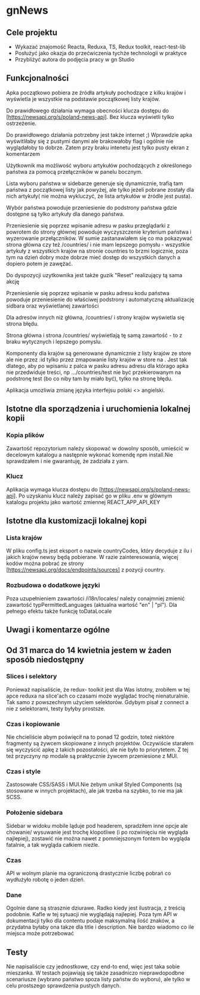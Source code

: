 # gnNews

## Cele projektu

-   Wykazać znajomość Reacta, Reduxa, TS, Redux toolkit, react-test-lib
-   Posłużyć jako okazja do przećwiczenia tychże technologii w praktyce
-   Przybliżyć autora do podjęcia pracy w gn Studio

## Funkcjonalności

Apka początkowo pobiera ze źródła artykuły pochodzące z kilku krajów i wyświetla je wszystkie na podstawie początkowej listy krajów.

Do prawidłowego działania wymaga obecności klucza dostępu do [https://newsapi.org/s/poland-news-api]. Bez klucza wyświetli tylko ostrzeżenie.

Do prawidłowego działania potrzebny jest także internet ;) Wprawdzie apka wyświtliłaby się z pustymi danymi ale brakowałoby flag i ogólnie nie wyglądałoby to dobrze. Zatem przy braku intenetu jest tylko pusty ekran z komentarzem

Użytkownik ma możliwość wyboru artykułów pochodzących z określonego państwa za pomocą przełączników w panelu bocznym.

Lista wyboru państwa w sidebarze generuje się dynamicznie, trafią tam państwa z początkowej listy jak powyżej, ale tylko jeżeli pobrane zostały dla nich artykuły( nie można wykluczyć, że lista artykułów w źródle jest pusta).

Wybór państwa powoduje przeniesienie do podstrony państwa gdzie dostępne są tylko artykuły dla danego państwa.

Przeniesienie się poprzez wpisanie adresu w pasku przeglądarki z powrotem do strony głównej powoduje wyczyszczenie kryterium państwa i wyzerowanie przełączników. W sumie zastanawiałem się co ma pokazywać strona główna czy też /countries/ i nie mam lepszego pomysłu - wszystkie artykuły z wszystkich krajów na stronie countries to brzmi logicznie, poza tym na dzień dobry może dobrze mieć dostęp do wszystkich danych a dopiero potem je zawężać.

Do dyspozycji uzytkownika jest także guzik "Reset" realizujący tą sama akcję

Przeniesienie się poprzez wpisanie w pasku adresu kodu państwa powoduje przeniesienie do właściwej podstrony i automatyczną aktualizację sidbara oraz wyświetlanej zawartości

Dla adresów innych niż główna, /countries/ i strony krajów wyświetla się strona błędu.

Strona główna i strona /countries/ wyświetlają tę samą zawartość - to z braku wytycznych i lepszego pomyslu.

Komponenty <Route> dla krajów są generowane dynamicznie z listy krajów ze store ale nie przez :id tylko przez zmapowanie listy krajów w store na <Route>. Jest tak dlatego, aby po wpisaniu z palca w pasku adresu adresu dla którago apka nie przedwiduje treści, np .../countries/test nie być przekierowanym na podstronę test (bo co niby tam by miało być), tylko na stronę błędu.

Aplikacja umozliwia zmianę języka interfejsu polski <> angielski.

## Istotne dla sporządzenia i uruchomienia lokalnej kopii

### Kopia plików

Zawartość repozytorium należy skopować w dowolny sposób, umieścić w decelowym katalogu a następnie wykonać komendę npm install.Nie sprawdzałem i nie gwarantuję, że zadziała z yarn.

### Klucz

Aplikacja wymaga klucza dostępu do [https://newsapi.org/s/poland-news-api]. Po uzyskaniu klucz należy zapisać go w pliku .env w glównym katalogu projektu jako wartość zmiennej REACT_APP_API_KEY

## Istotne dla kustomizacji lokalnej kopi

### Lista krajów

W pliku config.ts jest eksport o nazwie countryCodes, który decyduje z ilu i jakich krajów newsy będą pobierane. W razie zainteresowania, więcej kodów można pobrać ze strony
[https://newsapi.org/docs/endpoints/sources]
z pozycji country.

### Rozbudowa o dodatkowe języki

Poza uzupełnieniem zawartości /i18n/locales/ należy conajmniej zmienić zawartość typPermittedLanguages (aktualna wartość "en" | "pl").
Dla pełnego efektu także funkcję toDataLocale

## Uwagi i komentarze ogólne

## Od 31 marca do 14 kwietnia jestem w żaden sposób niedostępny

### Slices i selektory

Ponieważ napisaliście, że redux- toolkit jest dla Was istotny, zrobiłem w tej apce reduxa na slice'ach co czasami może wyglądać trochę nienaturalnie. Tak samo z powszechnym użyciem selektorów. Gdybym pisał z connect a nie z selektorami, testy byłyby prostsze.

### Czas i kopiowanie

Nie chcieliście abym poświęcił na to ponad 12 godzin, toteż niektóre fragmenty są żywcem skopiowane z innych projektów. Oczywiście starałem się wyczyścić apkę z takich pozostałości, ale nie było to priorytetem. Z tej też przyczyny np modale są praktycznie żywcem przeniesione z MUI.

### Czas i style

Zastosowałe CSS/SASS i MUI.Nie żebym unikał Styled Components (są stosowane w innych projektach), ale jak trzeba na szybko, to nie ma jak SCSS.

### Położenie sidebara

Sidebar w widoku mobile ląduje pod headerem, spradziłem inne opcje ale chowanie/ wysuwanie jest trochę klopotliwe (i po rozwinięciu nie wygląda najlepiej), zostawić nie można nawet z pomniejszonym fontem bo wygląda fatalnie, a tak wygląda całkiem nieźle.

### Czas

API w wolnym planie ma ograniczoną drastycznie liczbę pobrań co wydłużyło robotę o jeden dzień.

### Dane

Ogolnie dane są strasznie dziurawe. Radko kiedy jest ilustracja, z treścią podobnie. Kafle w tej sytuacji nie wyglądają najlepiej. Poza tym API w dokumentacji tylko dla contentu podaje maksymalną ilość znaków, a przydatna byłaby ona takze dla title i description. Nie bardzo wiadomo co ile miejsca może potrzebować

## Testy

Nie napisaliście czy jednostkowe, czy end-to end, więc jest taka sobie mieszanka. W testach pojawiają się także zasadniczo nieprawdopodbne scenariusze (wybrano państwo spoza listy państw do wyboru), ale tylko w celu prostszego sprawdzenia pustych danych.
